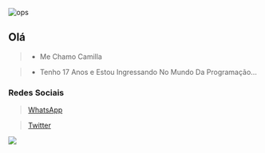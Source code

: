 ![ops](https://user-images.githubusercontent.com/87456603/126722053-f1716aee-2930-49bd-9347-0dbfc0c282bc.gif)

## Olá

> - Me Chamo Camilla

> - Tenho 17 Anos e Estou Ingressando No Mundo Da Programação...

### Redes Sociais

> [WhatsApp](https://wa.me/556299885573)

> [Twitter](https://twitter.com/D3Athena?s=08) 


![](https://komarev.com/ghpvc/?username=AthenaD3V&color=blueviolet) 
